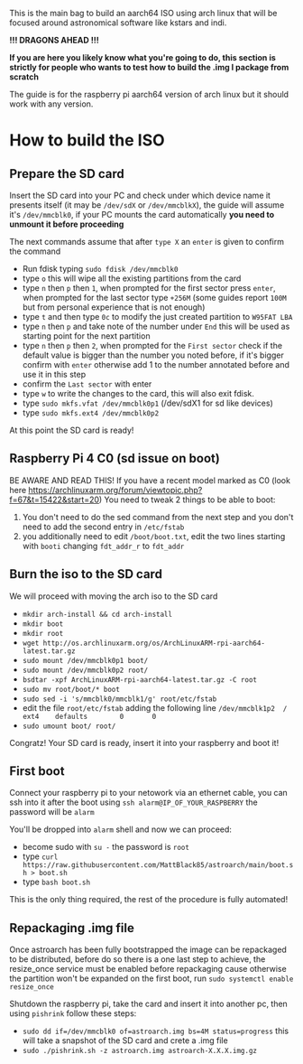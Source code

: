 This is the main bag to build an aarch64 ISO using arch linux that will be focused around astronomical software like kstars and indi.


**!!! DRAGONS AHEAD !!!**

**If you are here you likely know what you're going to do, this section is strictly for people who wants to test how to build the .img
 I package from scratch**


The guide is for the raspberry pi aarch64 version of arch linux but it should work with any version.

# How to build the ISO


## Prepare the SD card
Insert the SD card into your PC and check under which device name it presents itself (it may be `/dev/sdX` or `/dev/mmcblkX`), the guide will assume
it's `/dev/mmcblk0`, if your PC mounts the card automatically **you need to unmount it before proceeding**

The next commands assume that after `type X` an `enter` is given to confirm the command

- Run fdisk typing `sudo fdisk /dev/mmcblk0`
- type `o` this will wipe all the existing partitions from the card
- type `n` then `p` then `1`, when prompted for the first sector press `enter`, when prompted for the last sector type `+256M` (some guides report `100M` but from
personal experience that is not enough)
- type `t` and then type `0c` to modify the just created partition to `W95FAT LBA`
- type `n` then `p` and take note of the number under `End` this will be used as starting point for the next partition
- type `n` then `p` then `2`, when prompted for the `First sector` check if the default value is bigger than the number you noted before, if it's bigger confirm
with `enter` otherwise add 1 to the number annotated before and use it in this step
- confirm the `Last sector` with enter
- type `w` to write the changes to the card, this will also exit fdisk.
- type `sudo mkfs.vfat /dev/mmcblk0p1` (/dev/sdX1 for sd like devices)
- type `sudo mkfs.ext4 /dev/mmcblk0p2`

At this point the SD card is ready!

## Raspberry Pi 4 C0 (sd issue on boot)
BE AWARE AND READ THIS!
If you have a recent model marked as C0 (look here https://archlinuxarm.org/forum/viewtopic.php?f=67&t=15422&start=20)
You need to tweak 2 things to be able to boot:
 1) You don't need to do the sed command from the next step and you don't need to add the second entry in `/etc/fstab`
 2) you additionally need to edit `/boot/boot.txt`, edit the two lines starting with `booti` changing `fdt_addr_r` to `fdt_addr`

## Burn the iso to the SD card

We will proceed with moving the arch iso to the SD card

- `mkdir arch-install && cd arch-install`
- `mkdir boot`
- `mkdir root`
- `wget http://os.archlinuxarm.org/os/ArchLinuxARM-rpi-aarch64-latest.tar.gz`
- `sudo mount /dev/mmcblk0p1 boot/`
- `sudo mount /dev/mmcblk0p2 root/`
- `bsdtar -xpf ArchLinuxARM-rpi-aarch64-latest.tar.gz -C root`
- `sudo mv root/boot/* boot`
- `sudo sed -i 's/mmcblk0/mmcblk1/g' root/etc/fstab`
-  edit the file `root/etc/fstab` adding the following line `/dev/mmcblk1p2  /       ext4    defaults        0       0`
- `sudo umount boot/ root/`

Congratz! Your SD card is ready, insert it into your raspberry and boot it!

## First boot

Connect your raspberry pi to your netowork via an ethernet cable, you can ssh into it after the boot using `ssh alarm@IP_OF_YOUR_RASPBERRY` the password will
be `alarm`

You'll be dropped into `alarm` shell and now we can proceed:
- become sudo with `su -` the password is `root`
- type `curl https://raw.githubusercontent.com/MattBlack85/astroarch/main/boot.sh > boot.sh`
- type `bash boot.sh`

This is the only thing required, the rest of the procedure is fully automated!

## Repackaging .img file

Once astroarch has been fully bootstrapped the image can be repackaged to be distributed, before do so there is a one last step to achieve, the resize_once service must be enabled before repackaging cause otherwise the partition won't be expanded on the first boot, run `sudo systemctl enable resize_once`

Shutdown the raspberry pi, take the card and insert it into another pc, then using `pishrink` follow these steps:
- `sudo dd if=/dev/mmcblk0 of=astroarch.img bs=4M status=progress` this will take a snapshot of the SD card and crete a .img file
- `sudo ./pishrink.sh -z astroarch.img astroarch-X.X.X.img.gz`

